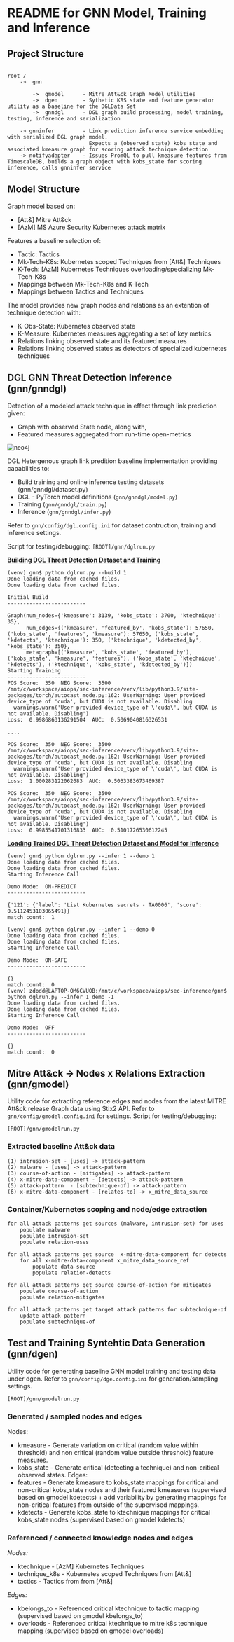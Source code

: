 
# README for GNN Model, Training and Inference

## Project Structure
```

root /
    ->  gnn 
    
        ->  gmodel      - Mitre Att&ck Graph Model utilities
        ->  dgen        - Sythetic K8S state and feature generator utility as a baseline for the DGLData Set
        ->  gnndgl      - DGL graph build processing, model training, testing, inference and serialization
        
    -> gnninfer         - Link prediction inference service embedding with serialized DGL graph model. 
                          Expects a (observed state) kobs_state and associated kmeasure graph for scoring attack technique detection
    -> notifyadapter    - Issues PromQL to pull kmeasure features from TimescaleDB, builds a graph object with kobs_state for scoring inference, calls gnninfer service

```

## Model Structure

Graph model based on:

 - [Att&] Mitre Att&ck 
 - [AzM] MS Azure Security Kubernetes attack matrix 

Features a baseline selection of:

  - Tactic: Tactics
  - Mk-Tech-K8s: Kubernetes scoped Techniques from [Att&] Techniques
  - K-Tech: [AzM] Kubernetes Techniques overloading/specializing Mk-Tech-K8s
  - Mappings between Mk-Tech-K8s and K-Tech
  - Mappings between Tactics and Techniques

The model provides new graph nodes and relations as an extention of technique detection with:

 - K-Obs-State: Kubernetes observed state 
 - K-Measure: Kubernetes measures aggregating a set of key metrics 
 - Relations linking observed state and its featured measures
 - Relations linking observed states as detectors of specialized kubernetes techniques

## DGL GNN Threat Detection Inference (gnn/gnndgl)

Detection of a modeled attack technique in effect through link prediction given:

 - Graph with observed State node, along with,
 - Featured measures aggregated from run-time open-metrics

<img src="./img\neo4j.png" alt="neo4j" style="zoom:95%;" />



DGL Hetergenous graph link predition baseline implementation providing capabilities to:

- Build training and online inference testing datasets (gnn/gnndgl/dataset.py)
- DGL - PyTorch model definitions (`gnn/gnndgl/model.py`)
- Training (`gnn/gnndgl/train.py`)
- Inference (`gnn/gnndgl/infer.py`)

Refer to `gnn/config/dgl.config.ini` for dataset contruction, training and inference settings. 

Script for testing/debugging: `[ROOT]/gnn/dglrun.py`

**<u>Building DGL Threat Detection Dataset and Training</u>** 

```
(venv) gnn$ python dglrun.py --build 1
Done loading data from cached files.
Done loading data from cached files.

Initial Build
-------------------------

Graph(num_nodes={'kmeasure': 3139, 'kobs_state': 3700, 'ktechnique': 35},
      num_edges={('kmeasure', 'featured_by', 'kobs_state'): 57650, ('kobs_state', 'features', 'kmeasure'): 57650, ('kobs_state', 'kdetects', 'ktechnique'): 350, ('ktechnique', 'kdetected_by', 'kobs_state'): 350},
      metagraph=[('kmeasure', 'kobs_state', 'featured_by'), ('kobs_state', 'kmeasure', 'features'), ('kobs_state', 'ktechnique', 'kdetects'), ('ktechnique', 'kobs_state', 'kdetected_by')])     
Starting Training
-------------------------
POS Score:  350  NEG Score:  3500
/mnt/c/workspace/aiops/sec-inference/venv/lib/python3.9/site-packages/torch/autocast_mode.py:162: UserWarning: User provided device_type of 'cuda', but CUDA is not available. Disabling
  warnings.warn('User provided device_type of \'cuda\', but CUDA is not available. Disabling')
Loss:  0.9986863136291504  AUC:  0.5069040816326531

....

POS Score:  350  NEG Score:  3500
/mnt/c/workspace/aiops/sec-inference/venv/lib/python3.9/site-packages/torch/autocast_mode.py:162: UserWarning: User provided device_type of 'cuda', but CUDA is not available. Disabling
  warnings.warn('User provided device_type of \'cuda\', but CUDA is not available. Disabling')
Loss:  1.000283122062683  AUC:  0.5033383673469387

POS Score:  350  NEG Score:  3500
/mnt/c/workspace/aiops/sec-inference/venv/lib/python3.9/site-packages/torch/autocast_mode.py:162: UserWarning: User provided device_type of 'cuda', but CUDA is not available. Disabling
  warnings.warn('User provided device_type of \'cuda\', but CUDA is not available. Disabling')
Loss:  0.9985541701316833  AUC:  0.5101726530612245
```

**<u>Loading Trained DGL Threat Detection Dataset and Model for Inference</u>** 

```
(venv) gnn$ python dglrun.py --infer 1 --demo 1
Done loading data from cached files.
Done loading data from cached files.
Starting Inference Call

Demo Mode:  ON-PREDICT
-------------------------

{'121': {'label': 'List Kubernetes secrets - TA0006', 'score': 0.5112453103065491}}
match count:  1

(venv) gnn$ python dglrun.py --infer 1 --demo 0
Done loading data from cached files.
Done loading data from cached files.
Starting Inference Call

Demo Mode:  ON-SAFE
-------------------------

{}
match count:  0
(venv) zdodd@LAPTOP-QM6CVUOB:/mnt/c/workspace/aiops/sec-inference/gnn$ python dglrun.py --infer 1 demo -1
Done loading data from cached files.
Done loading data from cached files.
Starting Inference Call

Demo Mode:  OFF
-------------------------

{}
match count:  0

```



## Mitre Att&ck -> Nodes x Relations Extraction (gnn/gmodel)

Utility code for extracting reference edges and nodes from the latest MITRE Att&ck release Graph data using Stix2 API.
Refer to `gnn/config/gmodel.config.ini` for settings. Script for testing/debugging:

`[ROOT]/gnn/gmodelrun.py`

### Extracted baseline Att&ck data

    (1) intrusion-set - [uses] -> attack-pattern 
    (2) malware - [uses] -> attack-pattern
    (3) course-of-action - [mitigates] -> attack-pattern  
    (4) x-mitre-data-component - [detects] -> attack-pattern  
    (5) attack-pattern  - [subtechnique-of] -> attack-pattern 
    (6) x-mitre-data-component - [relates-to] -> x_mitre_data_source

### Container/Kubernetes scoping and node/edge extraction
```
for all attack patterns get sources (malware, intrusion-set) for uses
    populate malware
    populate intrusion-set
    populate relation-uses

for all attack patterns get source  x-mitre-data-component for detects
    for all x-mitre-data-component x_mitre_data_source_ref 
        populate data-source
        populate relation-detects

for all attack patterns get source course-of-action for mitigates
    populate course-of-action
    populate relation-mitigates

for all attack patterns get target attack patterns for subtechnique-of
    update attack pattern
    populate subtechnique-of
```
## Test and Training Syntehtic Data Generation (gnn/dgen)

Utility code for generating baseline GNN model training and testing data under dgen.
Refer to `gnn/config/dge.config.ini` for generation/sampling settings.

`[ROOT]/gnn/gmodelrun.py`

### Generated / sampled nodes and edges
Nodes: 
 - kmeasure - Generate variation on critical (random value within threshold) and non critical (random value outside threshold) feature measures.
 - kobs_state - Generate critical (detecting a technique) and non-critical observed states.
Edges:
 - features - Generate kmeasure to kobs_state mappings for critical and non-critical kobs_state nodes and their featured kmeasures (supervised based on gmodel kdetects) + add variability by generating mappings for non-critical features from outside of the supervised mappings.
 - kdetects - Generate kobs_state to ktechnique mappings for critical kobs_state nodes (supervised based on gmodel kdetects)

### Referenced / connected knowledge nodes and edges
*Nodes:*

 - ktechnique - [AzM] Kubernetes Techniques
 - technique_k8s - Kubernetes scoped Techniques from [Att&]
 - tactics - Tactics from from [Att&]

*Edges:*

 - kbelongs_to - Referenced critical ktechnique to tactic mapping (supervised based on gmodel kbelongs_to)
 - overloads - Referenced critical ktechnique to mitre k8s technique mapping (supervised based on gmodel overloads)

